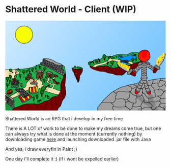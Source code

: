 # Shattered World - Client (WIP)
![](art.png)

Shattered World is an RPG that i develop in my free time

There is A LOT of work to be done to make my dreams come true, but one can always try what is done at the moment (currently nothing) by downloading game [here](https://mirage-a.github.io) and launching downloaded .jar file with Java

And yes, i draw everyfin in Paint ;)

One day i'll complete it :) (if i wont be expelled earlier)
